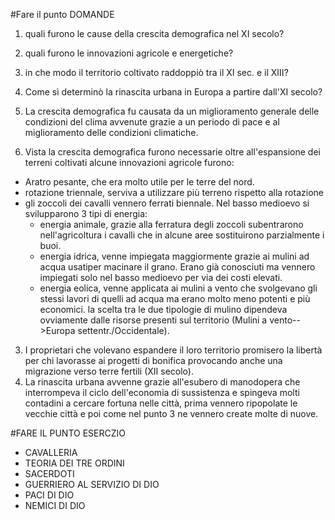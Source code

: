 #Fare il punto DOMANDE

1. quali furono le cause della crescita demografica nel XI secolo?

2. quali furono le innovazioni agricole e energetiche?

3. in che modo il territorio coltivato raddoppiò tra il XI sec. e il XIII?

4. Come sì determinò la rinascita urbana in Europa a partire dall'XI secolo?

5. La crescita demografica fu causata da un miglioramento generale delle
   condizioni del clima avvenute grazie a un periodo di pace e al miglioramento delle
   condizioni climatiche.

6. Vista la crescita demografica furono necessarie oltre all'espansione dei terreni
   coltivati  alcune  innovazioni agricole furono:
* Aratro pesante, che era molto utile per le terre del nord.
* rotazione triennale, serviva a utilizzare più terreno rispetto alla rotazione
* gli zoccoli dei cavalli vennero ferrati
  biennale.
  Nel basso medioevo si svilupparono 3 tipi di energia:
  * energia animale, grazie alla ferratura degli zoccoli subentrarono nell'agricoltura
    i cavalli che in alcune aree sostituirono parzialmente i buoi.
  * energia idrica, venne  impiegata maggiormente grazie ai mulini ad acqua usatiper macinare il grano. 
    Erano già conosciuti ma vennero impiegati solo nel basso
    medioevo per via dei costi elevati.
  * energia eolica, venne applicata ai mulini a vento che svolgevano gli stessi
    lavori di quelli ad acqua ma erano molto meno potenti e più economici. la            scelta  tra le due tipologie di mulino dipendeva ovviamente dalle risorse presenti sul territorio (Mulini a vento-->Europa settentr./Occidentale).
3. I proprietari che volevano espandere il loro territorio promisero la libertà per chi lavorasse ai progetti di bonifica provocando anche una migrazione verso terre fertili  (XII secolo).
4. La rinascita urbana avvenne grazie all'esubero di manodopera che interrompeva il ciclo dell'economia di sussistenza e spingeva molti contadini a cercare fortuna nelle città, prima vennero ripopolate le vecchie città e poi come nel punto 3 ne vennero create molte di nuove.

#FARE IL PUNTO ESERCZIO

* CAVALLERIA
* TEORIA DEI TRE ORDINI
* SACERDOTI
* GUERRIERO AL SERVIZIO DI DIO
* PACI DI DIO
* NEMICI DI DIO